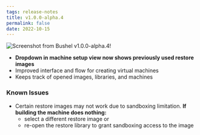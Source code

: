 ```yaml
---
tags: release-notes
title: v1.0.0-alpha.4
permalink: false
date: 2022-10-15
---
```


![Screenshot from Bushel v1.0.0-alpha.4!](/media/release-notes/v1.0.0-alpha.4.webp "Screenshot from Bushel v1.0.0-alpha.4")

- **Dropdown in machine setup view now shows previously used restore images**
- Improved interface and flow for creating virtual machines
- Keeps track of opened images, libraries, and machines

### Known Issues

- Certain restore images may not work due to sandboxing limitation. **If building the machine does nothing:** 
    - select a different restore image or 
    - re-open the restore library to grant sandboxing access to the image
